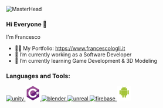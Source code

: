 ![MasterHead](https://media.licdn.com/dms/image/D4D16AQHRgiRAQfHKqg/profile-displaybackgroundimage-shrink_350_1400/0/1674042635507?e=1682553600&v=beta&t=UPEAjPMvqdXZsljZGn8qVVIkXXYGEti2CPGBIEXsKso)

### Hi Everyone 👋 
I'm Francesco

- 👨‍💻 My Portfolio: https://www.francescologli.it
- 🔭 I’m currently working as a Software Developer
- 🌱 I’m currently learning Game Development & 3D Modeling

<h3 align="left">Languages and Tools:</h3>
<p align="left"> 
  <!-- UNITY -->
  <a href="https://unity.com/" target="_blank" rel="noreferrer"> <img src="https://www.vectorlogo.zone/logos/unity3d/unity3d-icon.svg" alt="unity" width="40" height="40"/> </a> 
  <!-- CSHARP -->
  <a href="https://www.w3schools.com/cs/" target="_blank" rel="noreferrer"> <img src="https://raw.githubusercontent.com/devicons/devicon/master/icons/csharp/csharp-original.svg" alt="csharp" width="40" height="40"/> </a> 
  <!-- BLENDER -->
  <a href="https://www.blender.org/" target="_blank" rel="noreferrer"> <img src="https://download.blender.org/branding/community/blender_community_badge_white.svg" alt="blender" width="40" height="40"/> </a> 
  <!-- UNREAL -->
  <a href="https://unrealengine.com/" target="_blank" rel="noreferrer"> <img src="https://raw.githubusercontent.com/kenangundogan/fontisto/036b7eca71aab1bef8e6a0518f7329f13ed62f6b/icons/svg/brand/unreal-engine.svg" alt="unreal" width="40" height="40"/> </a> 
  <!-- FIREBASE -->
  <a href="https://firebase.google.com/" target="_blank" rel="noreferrer"> <img src="https://www.vectorlogo.zone/logos/firebase/firebase-icon.svg" alt="firebase" width="40" height="40"/> </a> 
  <!-- ANDROID -->
  <a href="https://developer.android.com" target="_blank" rel="noreferrer"> <img src="https://raw.githubusercontent.com/devicons/devicon/master/icons/android/android-original-wordmark.svg" alt="android" width="40" height="40"/> </a> 
</p>
